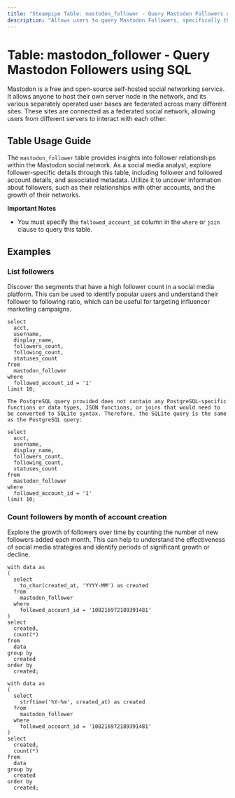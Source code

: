```yaml
---
title: "Steampipe Table: mastodon_follower - Query Mastodon Followers using SQL"
description: "Allows users to query Mastodon Followers, specifically the details about the follower and the followed accounts, providing insights into follower relationships and potential network growth."
---
```


# Table: mastodon_follower - Query Mastodon Followers using SQL

Mastodon is a free and open-source self-hosted social networking service. It allows anyone to host their own server node in the network, and its various separately operated user bases are federated across many different sites. These sites are connected as a federated social network, allowing users from different servers to interact with each other.

## Table Usage Guide

The `mastodon_follower` table provides insights into follower relationships within the Mastodon social network. As a social media analyst, explore follower-specific details through this table, including follower and followed account details, and associated metadata. Utilize it to uncover information about followers, such as their relationships with other accounts, and the growth of their networks.

**Important Notes**
- You must specify the `followed_account_id` column in the `where` or `join` clause to query this table.

## Examples

### List followers
Discover the segments that have a high follower count in a social media platform. This can be used to identify popular users and understand their follower to following ratio, which can be useful for targeting influencer marketing campaigns.

```sql+postgres
select
  acct,
  username,
  display_name,
  followers_count,
  following_count,
  statuses_count
from
  mastodon_follower
where
  followed_account_id = '1'
limit 10;
```

```sql+sqlite
The PostgreSQL query provided does not contain any PostgreSQL-specific functions or data types, JSON functions, or joins that would need to be converted to SQLite syntax. Therefore, the SQLite query is the same as the PostgreSQL query:

select
  acct,
  username,
  display_name,
  followers_count,
  following_count,
  statuses_count
from
  mastodon_follower
where
  followed_account_id = '1'
limit 10;
```

### Count followers by month of account creation
Explore the growth of followers over time by counting the number of new followers added each month. This can help to understand the effectiveness of social media strategies and identify periods of significant growth or decline.

```sql+postgres
with data as 
(
  select
    to_char(created_at, 'YYYY-MM') as created 
  from
    mastodon_follower 
  where
    followed_account_id = '108216972189391481' 
)
select
  created,
  count(*) 
from
  data 
group by
  created 
order by
  created;
```

```sql+sqlite
with data as 
(
  select
    strftime('%Y-%m', created_at) as created 
  from
    mastodon_follower 
  where
    followed_account_id = '108216972189391481' 
)
select
  created,
  count(*) 
from
  data 
group by
  created 
order by
  created;
```